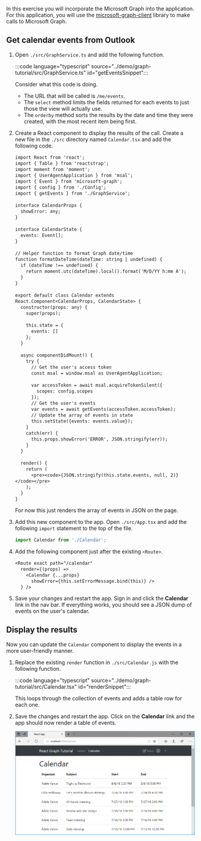 <!-- markdownlint-disable MD002 MD041 -->

In this exercise you will incorporate the Microsoft Graph into the application. For this application, you will use the [microsoft-graph-client](https://github.com/microsoftgraph/msgraph-sdk-javascript) library to make calls to Microsoft Graph.

## Get calendar events from Outlook

1. Open `./src/GraphService.ts` and add the following function.

    :::code language="typescript" source="../demo/graph-tutorial/src/GraphService.ts" id="getEventsSnippet":::

    Consider what this code is doing.

    - The URL that will be called is `/me/events`.
    - The `select` method limits the fields returned for each events to just those the view will actually use.
    - The `orderby` method sorts the results by the date and time they were created, with the most recent item being first.

1. Create a React component to display the results of the call. Create a new file in the `./src` directory named `Calendar.tsx` and add the following code.

    ```TSX
    import React from 'react';
    import { Table } from 'reactstrap';
    import moment from 'moment';
    import { UserAgentApplication } from 'msal';
    import { Event } from 'microsoft-graph';
    import { config } from './Config';
    import { getEvents } from './GraphService';

    interface CalendarProps {
      showError: any;
    }

    interface CalendarState {
      events: Event[];
    }

    // Helper function to format Graph date/time
    function formatDateTime(dateTime: string | undefined) {
      if (dateTime !== undefined) {
        return moment.utc(dateTime).local().format('M/D/YY h:mm A');
      }
    }

    export default class Calendar extends React.Component<CalendarProps, CalendarState> {
      constructor(props: any) {
        super(props);

        this.state = {
          events: []
        };
      }

      async componentDidMount() {
        try {
          // Get the user's access token
          const msal = window.msal as UserAgentApplication;

          var accessToken = await msal.acquireTokenSilent({
            scopes: config.scopes
          });
          // Get the user's events
          var events = await getEvents(accessToken.accessToken);
          // Update the array of events in state
          this.setState({events: events.value});
        }
        catch(err) {
          this.props.showError('ERROR', JSON.stringify(err));
        }
      }

      render() {
        return (
          <pre><code>{JSON.stringify(this.state.events, null, 2)}</code></pre>
        );
      }
    }
    ```

    For now this just renders the array of events in JSON on the page.

1. Add this new component to the app. Open `./src/App.tsx` and add the following `import` statement to the top of the file.

    ```typescript
    import Calendar from './Calendar';
    ```

1. Add the following component just after the existing `<Route>`.

    ```TSX
    <Route exact path="/calendar"
      render={(props) =>
        <Calendar {...props}
          showError={this.setErrorMessage.bind(this)} />
      } />
    ```

1. Save your changes and restart the app. Sign in and click the **Calendar** link in the nav bar. If everything works, you should see a JSON dump of events on the user's calendar.

## Display the results

Now you can update the `Calendar` component to display the events in a more user-friendly manner.

1. Replace the existing `render` function in `./src/Calendar.js` with the following function.

    :::code language="typescript" source="../demo/graph-tutorial/src/Calendar.tsx" id="renderSnippet":::

    This loops through the collection of events and adds a table row for each one.

1. Save the changes and restart the app. Click on the **Calendar** link and the app should now render a table of events.

    ![A screenshot of the table of events](./images/add-msgraph-01.png)

